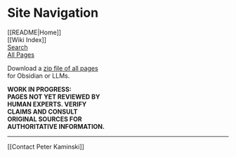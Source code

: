 # Site Navigation

[[README|Home]]  
[[Wiki Index]]  
[Search](/search.html)  
[All Pages](/all-pages.html)  

Download a [zip file of
all pages](https://github.com/peterkaminski/intention-action-gap-wiki/archive/refs/heads/main.zip)  
for Obsidian or LLMs.

**WORK IN PROGRESS:  
PAGES NOT YET REVIEWED BY  
HUMAN EXPERTS. VERIFY  
CLAIMS AND CONSULT  
ORIGINAL SOURCES FOR  
AUTHORITATIVE INFORMATION.**

---

[[Contact Peter Kaminski]]  